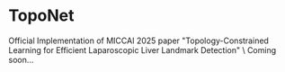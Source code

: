 # TopoNet
Official Implementation of MICCAI 2025 paper "Topology-Constrained Learning for Efficient Laparoscopic Liver Landmark Detection" \\
Coming soon...
